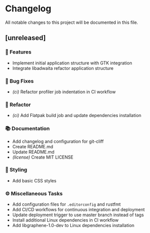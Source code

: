 # Changelog

All notable changes to this project will be documented in this file.

## [unreleased]

### 🚀 Features

- Implement initial application structure with GTK integration
- Integrate libadwaita refactor application structure

### 🐛 Bug Fixes

- *(ci)* Refactor profiler job indentation in CI workflow

### 🚜 Refactor

- *(ci)* Add Flatpak build job and update dependencies installation

### 📚 Documentation

- Add changelog and configuration for git-cliff
- Create README.md
- Update README.md
- *(license)* Create MIT LICENSE

### 🎨 Styling

- Add basic CSS styles

### ⚙️ Miscellaneous Tasks

- Add configuration files for `.editorconfig` and rustfmt
- Add CI/CD workflows for continuous integration and deployment
- Update deployment trigger to use master branch instead of tags
- Install additional Linux dependencies in CI workflow
- Add libgraphene-1.0-dev to Linux dependencies installation

<!-- generated by git-cliff -->
